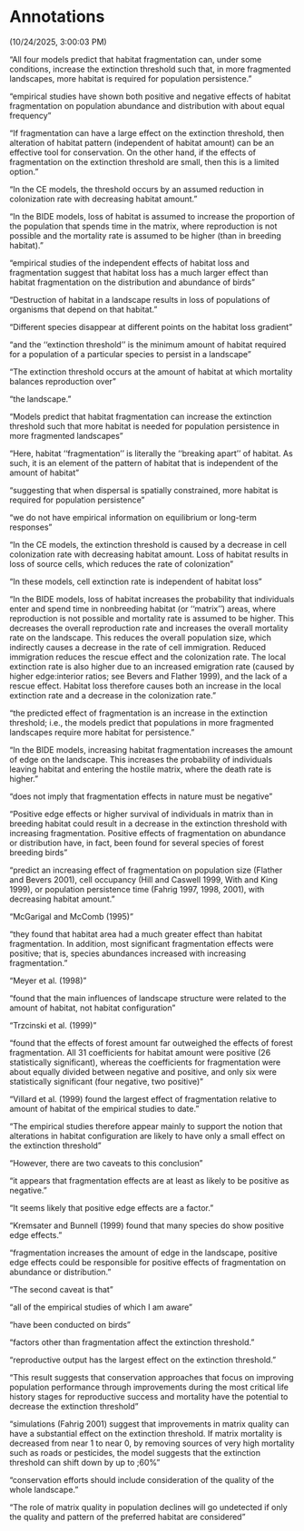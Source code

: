 # Annotations  
(10/24/2025, 3:00:03 PM)

 “All four models predict that habitat fragmentation can, under some conditions, increase the extinction threshold such that, in more fragmented landscapes, more habitat is required for population persistence.”

 “empirical studies have shown both positive and negative effects of habitat fragmentation on population abundance and distribution with about equal frequency”

 “If fragmentation can have a large effect on the extinction threshold, then alteration of habitat pattern (independent of habitat amount) can be an effective tool for conservation. On the other hand, if the effects of fragmentation on the extinction threshold are small, then this is a limited option.”

 “In the CE models, the threshold occurs by an assumed reduction in colonization rate with decreasing habitat amount.”

 “In the BIDE models, loss of habitat is assumed to increase the proportion of the population that spends time in the matrix, where reproduction is not possible and the mortality rate is assumed to be higher (than in breeding habitat).”

 “empirical studies of the independent effects of habitat loss and fragmentation suggest that habitat loss has a much larger effect than habitat fragmentation on the distribution and abundance of birds”

 “Destruction of habitat in a landscape results in loss of populations of organisms that depend on that habitat.”

 “Different species disappear at different points on the habitat loss gradient”

 “and the ‘‘extinction threshold’’ is the minimum amount of habitat required for a population of a particular species to persist in a landscape”

 “The extinction threshold occurs at the amount of habitat at which mortality balances reproduction over”

 “the landscape.”

 “Models predict that habitat fragmentation can increase the extinction threshold such that more habitat is needed for population persistence in more fragmented landscapes”

 “Here, habitat ‘‘fragmentation’’ is literally the ‘‘breaking apart’’ of habitat. As such, it is an element of the pattern of habitat that is independent of the amount of habitat”

 “suggesting that when dispersal is spatially constrained, more habitat is required for population persistence”

 “we do not have empirical information on equilibrium or long-term responses”

 “In the CE models, the extinction threshold is caused by a decrease in cell colonization rate with decreasing habitat amount. Loss of habitat results in loss of source cells, which reduces the rate of colonization”

 “In these models, cell extinction rate is independent of habitat loss”

 “In the BIDE models, loss of habitat increases the probability that individuals enter and spend time in nonbreeding habitat (or ‘‘matrix’’) areas, where reproduction is not possible and mortality rate is assumed to be higher. This decreases the overall reproduction rate and increases the overall mortality rate on the landscape. This reduces the overall population size, which indirectly causes a decrease in the rate of cell immigration. Reduced immigration reduces the rescue effect and the colonization rate. The local extinction rate is also higher due to an increased emigration rate (caused by higher edge:interior ratios; see Bevers and Flather 1999), and the lack of a rescue effect. Habitat loss therefore causes both an increase in the local extinction rate and a decrease in the colonization rate.”

 “the predicted effect of fragmentation is an increase in the extinction threshold; i.e., the models predict that populations in more fragmented landscapes require more habitat for persistence.”

 “In the BIDE models, increasing habitat fragmentation increases the amount of edge on the landscape. This increases the probability of individuals leaving habitat and entering the hostile matrix, where the death rate is higher.”

 “does not imply that fragmentation effects in nature must be negative”

 “Positive edge effects or higher survival of individuals in matrix than in breeding habitat could result in a decrease in the extinction threshold with increasing fragmentation. Positive effects of fragmentation on abundance or distribution have, in fact, been found for several species of forest breeding birds”

 “predict an increasing effect of fragmentation on population size (Flather and Bevers 2001), cell occupancy (Hill and Caswell 1999, With and King 1999), or population persistence time (Fahrig 1997, 1998, 2001), with decreasing habitat amount.”

 “McGarigal and McComb (1995)”

 “they found that habitat area had a much greater effect than habitat fragmentation. In addition, most significant fragmentation effects were positive; that is, species abundances increased with increasing fragmentation.”

 “Meyer et al. (1998)”

 “found that the main influences of landscape structure were related to the amount of habitat, not habitat configuration”

 “Trzcinski et al. (1999)”

 “found that the effects of forest amount far outweighed the effects of forest fragmentation. All 31 coefficients for habitat amount were positive (26 statistically significant), whereas the coefficients for fragmentation were about equally divided between negative and positive, and only six were statistically significant (four negative, two positive)”

 “Villard et al. (1999) found the largest effect of fragmentation relative to amount of habitat of the empirical studies to date.”

 “The empirical studies therefore appear mainly to support the notion that alterations in habitat configuration are likely to have only a small effect on the extinction threshold”

 “However, there are two caveats to this conclusion”

 “it appears that fragmentation effects are at least as likely to be positive as negative.”

 “It seems likely that positive edge effects are a factor.”

 “Kremsater and Bunnell (1999) found that many species do show positive edge effects.”

 “fragmentation increases the amount of edge in the landscape, positive edge effects could be responsible for positive effects of fragmentation on abundance or distribution.”

 “The second caveat is that”

 “all of the empirical studies of which I am aware”

 “have been conducted on birds”

 “factors other than fragmentation affect the extinction threshold.”

 “reproductive output has the largest effect on the extinction threshold.”

 “This result suggests that conservation approaches that focus on improving population performance through improvements during the most critical life history stages for reproductive success and mortality have the potential to decrease the extinction threshold”

 “simulations (Fahrig 2001) suggest that improvements in matrix quality can have a substantial effect on the extinction threshold. If matrix mortality is decreased from near 1 to near 0, by removing sources of very high mortality such as roads or pesticides, the model suggests that the extinction threshold can shift down by up to ;60%”

 “conservation efforts should include consideration of the quality of the whole landscape.”

 “The role of matrix quality in population declines will go undetected if only the quality and pattern of the preferred habitat are considered”